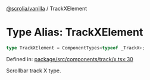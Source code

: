[@scrolia/vanilla](../README.md) / TrackXElement

# Type Alias: TrackXElement

```ts
type TrackXElement = ComponentTypes<typeof _TrackX>;
```

Defined in: [package/src/components/track/x.tsx:30](https://github.com/scrolia/vanilla/blob/d5b9981d7613b9946bfacdcfeac4dfdbcb0dbf18/package/src/components/track/x.tsx#L30)

Scrollbar track X type.
